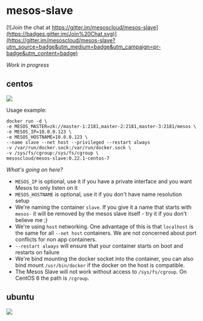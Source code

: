 # mesos-slave

[![Join the chat at https://gitter.im/mesoscloud/mesos-slave](https://badges.gitter.im/Join%20Chat.svg)](https://gitter.im/mesoscloud/mesos-slave?utm_source=badge&utm_medium=badge&utm_campaign=pr-badge&utm_content=badge)

*Work in progress*

## centos

[![](https://badge.imagelayers.io/mesoscloud/mesos-slave:0.22.1-centos-7.svg)](https://imagelayers.io/?images=mesoscloud/mesos-slave:0.22.1-centos-7)

Usage example:

```
docker run -d \
-e MESOS_MASTER=zk://master-1:2181,master-2:2181,master-3:2181/mesos \
-e MESOS_IP=10.0.0.123 \
-e MESOS_HOSTNAME=10.0.0.123 \
--name slave --net host --privileged --restart always
-v /var/run/docker.sock:/var/run/docker.sock \
-v /sys/fs/cgroup:/sys/fs/cgroup \
mesoscloud/mesos-slave:0.22.1-centos-7
```

*What's going on here?*

- `MESOS_IP` is optional, use it if you have a private interface and you want Mesos to only listen on it
- `MESOS_HOSTNAME` is optional, use it if you don't have name resolution setup
- We're naming the container `slave`.  If you give it a name that starts with `mesos-` it will be removed by the mesos slave itself - try it if you don't believe me ;)
- We're using `host` networking.  One advantage of this is that `localhost` is the same for all `--net host` containers.  We are not concerned about port conflicts for non app containers.
- `--restart always` will ensure that your container starts on boot and restarts on failure
- We're bind mounting the docker socket into the container, you can also bind mount `/usr/bin/docker` if the docker on the host is compatible.
- The Mesos Slave will not work without access to `/sys/fs/cgroup`.  On CentOS 6 the path is `/cgroup`.

## ubuntu

[![](https://badge.imagelayers.io/mesoscloud/mesos-slave:0.22.1-ubuntu-14.04.svg)](https://imagelayers.io/?images=mesoscloud/mesos-slave:0.22.1-ubuntu-14.04)
